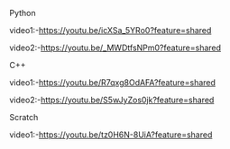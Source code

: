 Python

video1:-https://youtu.be/icXSa_5YRo0?feature=shared

video2:-https://youtu.be/_MWDtfsNPm0?feature=shared

C++

video1:-https://youtu.be/R7qxg8OdAFA?feature=shared

video2:-https://youtu.be/S5wJyZos0jk?feature=shared

Scratch

video1:-https://youtu.be/tz0H6N-8UiA?feature=shared
